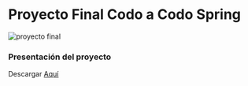 # Proyecto Final Codo a Codo Spring


![proyecto final](https://github.com/Leangon/agencia-services/assets/116129705/03b88d72-35e1-4b3e-9198-259cc2b346a3)




### Presentación del proyecto



Descargar [Aquí](https://github.com/Leangon/agencia-services/files/13666540/Grupo6-.CAC.pdf)




